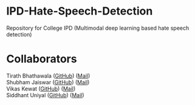 # IPD-Hate-Speech-Detection
Repository for College IPD (Multimodal deep learning based hate speech detection)

# Collaborators
Tirath Bhathawala ([GitHub](https://github.com/Tirath5504)) ([Mail](mailto:tirath.bhathawala@gmail.com))
<br>
Shubham Jaiswar ([GitHub](https://github.com/shubhamjaiswar43)) ([Mail](mailto:tirath.bhathawala@gmail.com))
<br>
Vikas Kewat ([GitHub](https://github.com/codesbyvikas)) ([Mail](mailto:tirath.bhathawala@gmail.com))
<br>
Siddhant Uniyal ([GitHub](https://github.com/siddhant-uniyal)) ([Mail](mailto:siddhantuniyal416@gmail.com))
